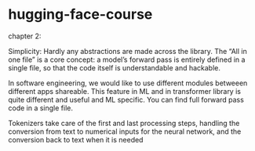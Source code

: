 # hugging-face-course


chapter 2:

Simplicity: Hardly any abstractions are made across the library. The “All in one file” is a core concept: a model’s forward pass is entirely defined in a single file, so that the code itself is understandable and hackable.

In software engineering, we would like to use different modules betweeen different apps 
shareable. This feature in ML and in transformer library is quite different and useful
and ML specific. You can find full forward pass code in a single file.

Tokenizers take care of the first and last processing steps, handling the conversion from text to numerical inputs for the neural network, and the conversion back to text when it is needed

